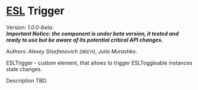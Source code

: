 # [ESL](../../../README.md) Trigger

Version: *1.0.0-beta*.  
***Important Notice: the component is under beta version, it tested and ready to use but be aware of its potential critical API changes.***

Authors: *Alexey Stsefanovich (ala'n)*, *Julia Murashko*.

ESLTrigger - custom element, that allows to trigger ESLToggleable instances state changes.

Description TBD.
